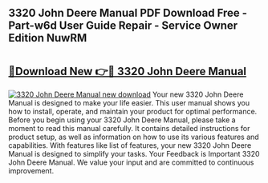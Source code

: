 ## 3320 John Deere Manual PDF Download Free - Part-w6d User Guide Repair - Service Owner Edition NuwRM

# <h2><a href="http://bc85890.oget.top/?id=3320+John+Deere+Manual">🔗Download New 👉🔴 3320 John Deere Manual</a></h2>

[![3320 John Deere Manual new download](https://i.imgur.com/5g1atiW.png)](http://bc85890.oget.top/?id=3320+John+Deere+Manual)
Your new 3320 John Deere Manual is designed to make your life easier. This user manual shows you how to install, operate, and maintain your product for optimal performance. Before you begin using your 3320 John Deere Manual, please take a moment to read this manual carefully. It contains detailed instructions for product setup, as well as information on how to use its various features and capabilities. With features like list of features, your new 3320 John Deere Manual is designed to simplify your tasks. Your Feedback is Important 3320 John Deere Manual. We value your input and are committed to continuous improvement.
